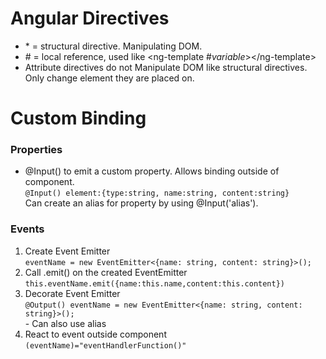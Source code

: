 # Angular Directives
* \* = structural directive. Manipulating DOM.
* \# = local reference, used like \<ng-template \#*variable*>\</ng-template>
* Attribute directives do not Manipulate DOM like structural directives. Only change element they are placed on.


# Custom Binding
### Properties
* @Input() to emit a custom property. Allows binding outside of component.<br>```@Input() element:{type:string, name:string, content:string}```<br> Can create an alias for property by using @Input('alias').

### Events
1. Create Event Emitter <br>```eventName = new EventEmitter<{name: string, content: string}>();```
2. Call .emit() on the created EventEmitter <br> ```this.eventName.emit({name:this.name,content:this.content})```
3. Decorate Event Emitter <br> ```@Output() eventName = new EventEmitter<{name: string, content: string}>();``` <br> - Can also use alias
4. React to event outside component<br>```(eventName)="eventHandlerFunction()"```
